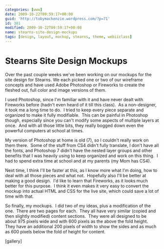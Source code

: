 ```yaml
---
categories: [www]
date: 2009-10-22T09:59:17+00:00
guid: 'http://tobymackenzie.wordpress.com/?p=71'
id: 381
modified: 2009-10-22T09:59:17+00:00
name: stearns-site-design-mockups
tags: [design, layout, mockup, stearns, theme, webiiclass]
---
```


Stearns Site Design Mockups
===========================

Over the past couple weeks we've been working on our mockups for the site design for Stearns.  We each picked one or two of our wireframe concepts and have used Adobe Photoshop or Fireworks to create the fleshed out, full color and image versions of them.

I used Photoshop, since I'm familiar with it and have never dealt with Fireworks before (hadn't even heard of it till this class).  As a non-designer, it took me a long time to do.  I tried to keep every piece separate and organized to make it fully modifiable.  This can be painful in Photoshop though, especially since you can't modify some aspects of multiple layers at once.  And with all those little bits, they really bogged down even the powerful computers at school at times.

My version of Photoshop at home is old (7), so I couldn't really work on them there.  Some of the stuff from CS4 didn't fully translate, I don't have all the fonts, and Photoshop 7 didn't have the nested layer groups and other benefits that I was heavily using to keep organized and work on this thing.  I had to spend extra time at school and at my parents (my Mom has CS4).

Next time, I think I'll be faster at this, as I know more what I'm doing, how to deal with all those pieces and what not.  Hopefully also I'll be better at making a good design.  I'd like to learn that Fireworks, as it looks much better for this purpose.  I think it even makes it very easy to convert the mockup into actual HTML and CSS for the live site, which could save a lot of time with that.

So finally, my mockups.  I did two of my ideas, plus a modification of the one.  There are two pages for each.  They all have very similar (copied and then slightly modified) content sections.  They were all designed to be about 975 pixels wide and with 600 pixels as the above the fold height.  They have an additional 200 pixels of width to show the sides and as much as 600 pixels below the fold of height for content.

[gallery]
